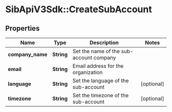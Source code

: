 # SibApiV3Sdk::CreateSubAccount

## Properties
Name | Type | Description | Notes
------------ | ------------- | ------------- | -------------
**company_name** | **String** | Set the name of the sub-account company | 
**email** | **String** | Email address for the organization | 
**language** | **String** | Set the language of the sub-account | [optional] 
**timezone** | **String** | Set the timezone of the sub-account | [optional] 



